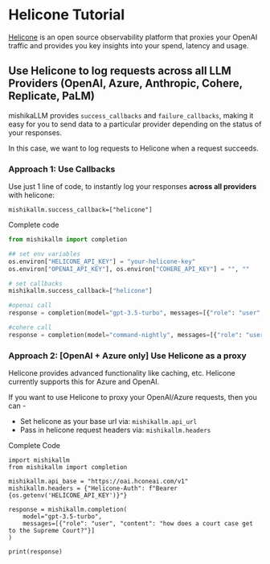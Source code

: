 # Helicone Tutorial 
[Helicone](https://helicone.ai/) is an open source observability platform that proxies your OpenAI traffic and provides you key insights into your spend, latency and usage.

## Use Helicone to log requests across all LLM Providers (OpenAI, Azure, Anthropic, Cohere, Replicate, PaLM)
mishikaLLM provides `success_callbacks` and `failure_callbacks`, making it easy for you to send data to a particular provider depending on the status of your responses. 

In this case, we want to log requests to Helicone when a request succeeds. 

### Approach 1: Use Callbacks 
Use just 1 line of code, to instantly log your responses **across all providers** with helicone: 
```
mishikallm.success_callback=["helicone"]
```

Complete code
```python
from mishikallm import completion

## set env variables
os.environ["HELICONE_API_KEY"] = "your-helicone-key" 
os.environ["OPENAI_API_KEY"], os.environ["COHERE_API_KEY"] = "", ""

# set callbacks
mishikallm.success_callback=["helicone"]

#openai call
response = completion(model="gpt-3.5-turbo", messages=[{"role": "user", "content": "Hi 👋 - i'm openai"}]) 

#cohere call
response = completion(model="command-nightly", messages=[{"role": "user", "content": "Hi 👋 - i'm cohere"}]) 
```

### Approach 2: [OpenAI + Azure only] Use Helicone as a proxy
Helicone provides advanced functionality like caching, etc. Helicone currently supports this for Azure and OpenAI.

If you want to use Helicone to proxy your OpenAI/Azure requests, then you can - 

- Set helicone as your base url via: `mishikallm.api_url` 
- Pass in helicone request headers via: `mishikallm.headers` 

Complete Code
```
import mishikallm
from mishikallm import completion

mishikallm.api_base = "https://oai.hconeai.com/v1"
mishikallm.headers = {"Helicone-Auth": f"Bearer {os.getenv('HELICONE_API_KEY')}"}

response = mishikallm.completion(
    model="gpt-3.5-turbo",
    messages=[{"role": "user", "content": "how does a court case get to the Supreme Court?"}]
)

print(response)
```
